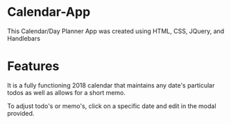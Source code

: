 # Calendar-App

This Calendar/Day Planner App was created using HTML, CSS, JQuery, and Handlebars

# Features

It is a fully functioning 2018 calendar that maintains any date's particular todos as well as allows for a short memo.

To adjust todo's or memo's, click on a specific date and edit in the modal provided.
